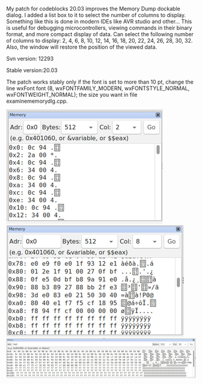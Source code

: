 My patch for codeblocks 20.03 improves the Memory Dump dockable dialog.
I added a list box to it to select the number of columns to display.
Something like this is done in modern IDEs like AVR studio and other...
This is useful for debugging microcontrollers, viewing commands in 
their binary format, and more compact display of data.
Can select the following number of columns to display: 
2, 4, 6, 8, 10, 12, 14, 16, 18, 20, 22, 24, 26, 28, 30, 32. Also, the window will restore the position of the viewed data.

Svn version: 12293

Stable version:20.03

The patch works stably only if the font is set to more than 10 pt, change the line wxFont font (8, wxFONTFAMILY_MODERN, wxFONTSTYLE_NORMAL, wxFONTWEIGHT_NORMAL); the size you want in file examinememorydlg.cpp.

![Screenshot](/img/1.jpg)![Screenshot](/img/2.jpg)
![Screenshot](/img/3.jpg)
